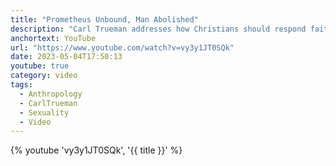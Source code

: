```yaml
---
title: "Prometheus Unbound, Man Abolished"
description: "Carl Trueman addresses how Christians should respond faithfully to the challenge of post-humanism in his remarks accepting the first annual CS Lewis Award for Christian Wisdom. May 3 2023."
anchortext: YouTube
url: "https://www.youtube.com/watch?v=vy3y1JT0SQk"
date: 2023-05-04T17:50:13
youtube: true
category: video
tags:
  - Anthropology
  - CarlTrueman
  - Sexuality
  - Video
---
```


{% youtube 'vy3y1JT0SQk', '{{ title }}' %}